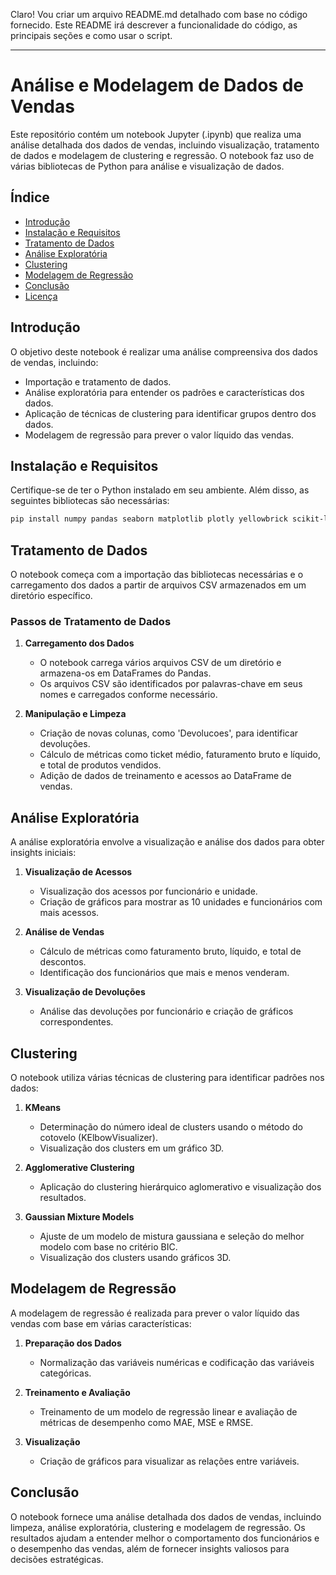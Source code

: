 Claro! Vou criar um arquivo README.md detalhado com base no código fornecido. Este README irá descrever a funcionalidade do código, as principais seções e como usar o script.

---

# Análise e Modelagem de Dados de Vendas

Este repositório contém um notebook Jupyter (.ipynb) que realiza uma análise detalhada dos dados de vendas, incluindo visualização, tratamento de dados e modelagem de clustering e regressão. O notebook faz uso de várias bibliotecas de Python para análise e visualização de dados.

## Índice

- [Introdução](#introdução)
- [Instalação e Requisitos](#instalação-e-requisitos)
- [Tratamento de Dados](#tratamento-de-dados)
- [Análise Exploratória](#análise-exploratória)
- [Clustering](#clustering)
- [Modelagem de Regressão](#modelagem-de-regressão)
- [Conclusão](#conclusão)
- [Licença](#licença)

## Introdução

O objetivo deste notebook é realizar uma análise compreensiva dos dados de vendas, incluindo:

- Importação e tratamento de dados.
- Análise exploratória para entender os padrões e características dos dados.
- Aplicação de técnicas de clustering para identificar grupos dentro dos dados.
- Modelagem de regressão para prever o valor líquido das vendas.

## Instalação e Requisitos

Certifique-se de ter o Python instalado em seu ambiente. Além disso, as seguintes bibliotecas são necessárias:

```bash
pip install numpy pandas seaborn matplotlib plotly yellowbrick scikit-learn kmodes ipywidgets statsmodels
```

## Tratamento de Dados

O notebook começa com a importação das bibliotecas necessárias e o carregamento dos dados a partir de arquivos CSV armazenados em um diretório específico.

### Passos de Tratamento de Dados

1. **Carregamento dos Dados**
   - O notebook carrega vários arquivos CSV de um diretório e armazena-os em DataFrames do Pandas.
   - Os arquivos CSV são identificados por palavras-chave em seus nomes e carregados conforme necessário.

2. **Manipulação e Limpeza**
   - Criação de novas colunas, como 'Devolucoes', para identificar devoluções.
   - Cálculo de métricas como ticket médio, faturamento bruto e líquido, e total de produtos vendidos.
   - Adição de dados de treinamento e acessos ao DataFrame de vendas.

## Análise Exploratória

A análise exploratória envolve a visualização e análise dos dados para obter insights iniciais:

1. **Visualização de Acessos**
   - Visualização dos acessos por funcionário e unidade.
   - Criação de gráficos para mostrar as 10 unidades e funcionários com mais acessos.

2. **Análise de Vendas**
   - Cálculo de métricas como faturamento bruto, líquido, e total de descontos.
   - Identificação dos funcionários que mais e menos venderam.

3. **Visualização de Devoluções**
   - Análise das devoluções por funcionário e criação de gráficos correspondentes.

## Clustering

O notebook utiliza várias técnicas de clustering para identificar padrões nos dados:

1. **KMeans**
   - Determinação do número ideal de clusters usando o método do cotovelo (KElbowVisualizer).
   - Visualização dos clusters em um gráfico 3D.

2. **Agglomerative Clustering**
   - Aplicação do clustering hierárquico aglomerativo e visualização dos resultados.

3. **Gaussian Mixture Models**
   - Ajuste de um modelo de mistura gaussiana e seleção do melhor modelo com base no critério BIC.
   - Visualização dos clusters usando gráficos 3D.

## Modelagem de Regressão

A modelagem de regressão é realizada para prever o valor líquido das vendas com base em várias características:

1. **Preparação dos Dados**
   - Normalização das variáveis numéricas e codificação das variáveis categóricas.

2. **Treinamento e Avaliação**
   - Treinamento de um modelo de regressão linear e avaliação de métricas de desempenho como MAE, MSE e RMSE.

3. **Visualização**
   - Criação de gráficos para visualizar as relações entre variáveis.

## Conclusão

O notebook fornece uma análise detalhada dos dados de vendas, incluindo limpeza, análise exploratória, clustering e modelagem de regressão. Os resultados ajudam a entender melhor o comportamento dos funcionários e o desempenho das vendas, além de fornecer insights valiosos para decisões estratégicas.
